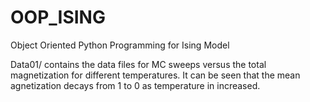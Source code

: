 # OOP_ISING
Object Oriented Python Programming for Ising Model

Data01/ contains the data files for MC sweeps versus the total magnetization for different temperatures. It can be seen that the mean agnetization decays from 1 to 0 as temperature in increased. 
